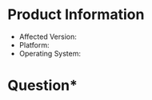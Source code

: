 # Product Information

<!-- Fields marked with * are required.--> 

- Affected Version:  <!-- e.g. 1.0.0 or the branch name and commit hash. --> 
- Platform:  <!-- e.g. x86-64, arm64 -->
- Operating System:  <!-- Debian 10, Windows 11, Ubuntu 11 (Docker version 20.10.7, build f0df350) etc. -->

# Question*

<!-- Please, read the FAQs before you post a question. -->


